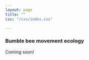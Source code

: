 ```yaml
---
layout: page
title: ""
css: "/css/index.css"

---
```


### Bumble bee movement ecology

Coming soon!